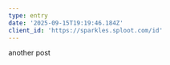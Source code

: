 ```yaml
---
type: entry
date: '2025-09-15T19:19:46.184Z'
client_id: 'https://sparkles.sploot.com/id'
---
```

another post
